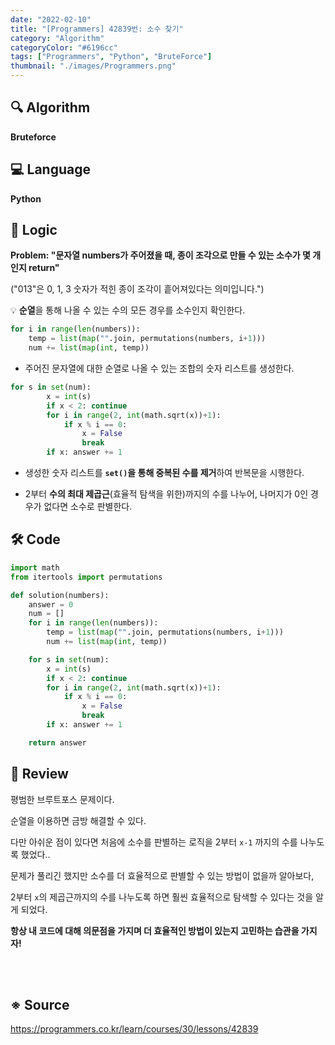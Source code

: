 ```yaml
---
date: "2022-02-10"
title: "[Programmers] 42839번: 소수 찾기"
category: "Algorithm"
categoryColor: "#6196cc"
tags: ["Programmers", "Python", "BruteForce"]
thumbnail: "./images/Programmers.png"
---
```


## 🔍 Algorithm

**Bruteforce**

## 💻 Language

**Python**

## 📍 Logic

**Problem: "문자열 numbers가 주어졌을 때, 종이 조각으로 만들 수 있는 소수가 몇 개인지 return"**

("013"은 0, 1, 3 숫자가 적힌 종이 조각이 흩어져있다는 의미입니다.")

💡 **순열**을 통해 나올 수 있는 수의 모든 경우를 소수인지 확인한다.

```python
for i in range(len(numbers)):
    temp = list(map("".join, permutations(numbers, i+1)))
    num += list(map(int, temp))
```

- 주어진 문자열에 대한 순열로 나올 수 있는 조합의 숫자 리스트를 생성한다.

```python
for s in set(num):
        x = int(s)
        if x < 2: continue
        for i in range(2, int(math.sqrt(x))+1):
            if x % i == 0:
                x = False
                break
        if x: answer += 1
```

- 생성한 숫자 리스트를 **`set()`을 통해 중복된 수를 제거**하여 반복문을 시행한다.

- 2부터 **수의 최대 제곱근**(효율적 탐색을 위한)까지의 수를 나누어, 나머지가 0인 경우가 없다면 소수로 판별한다.

## 🛠 Code

```python
import math
from itertools import permutations

def solution(numbers):
    answer = 0
    num = []
    for i in range(len(numbers)):
        temp = list(map("".join, permutations(numbers, i+1)))
        num += list(map(int, temp))

    for s in set(num):
        x = int(s)
        if x < 2: continue
        for i in range(2, int(math.sqrt(x))+1):
            if x % i == 0:
                x = False
                break
        if x: answer += 1

    return answer
```

## 📝 Review

평범한 브루트포스 문제이다.

순열을 이용하면 금방 해결할 수 있다.

다만 아쉬운 점이 있다면 처음에 소수를 판별하는 로직을 2부터 `x-1` 까지의 수를 나누도록 했었다..

문제가 풀리긴 했지만 소수를 더 효율적으로 판별할 수 있는 방법이 없을까 알아보다,

2부터 `x`의 제곱근까지의 수를 나누도록 하면 훨씬 효율적으로 탐색할 수 있다는 것을 알게 되었다.

**항상 내 코드에 대해 의문점을 가지며 더 효율적인 방법이 있는지 고민하는 습관을 가지자!**

<br />
<br />

## ※ Source

https://programmers.co.kr/learn/courses/30/lessons/42839

